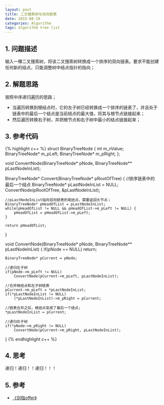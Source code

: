 ```yaml
---
layout: post
title: 二叉搜索树与双向链表
date: 2015-08-19
categories: Algorithm
tags: algorithm tree list
---
```


## 1. 问题描述

输入一棵二叉搜索树，将该二叉搜索树转换成一个排序的双向链表。要求不能创建任何新的结点，只能调整树中结点指针的指向；

## 2. 解题思路

按照中序递归遍历的思路；

- 当遍历转换到根结点时，它的左子树已经转换成一个排序的链表了，并且处于链表中的最后一个结点是当前结点的最大值，将其与根节点链接起来；
- 然后遍历转换右子树，并把根节点和右子树中最小的结点链接起来；

## 3. 参考代码

{% highlight c++ %}
struct BinaryTreeNode {
	int		m_nValue;
	BinaryTreeNode* m_pLeft;
	BinaryTreeNode* m_pRight;
};

void ConvertNode(BinaryTreeNode* pNode, BinaryTreeNode** pLastNodeInList);

BinaryTreeNode* Convert(BinaryTreeNode* pRootOfTree) {
	//排序链表中的最后一个结点
	BinaryTreeNode* pLastNodeInList = NULL;
	ConvertNode(pRootOfTree, &pLastNodeInList);

	//pLastNodeInList指向双向链表的尾结点，需要返回头节点；
	BinaryTreeNode* pHeadOfList = pLastNodeInList;
	while(pHeadOfList != NULL && pHeadOfList->m_pLeft != NULL) {
		pHeadOfList = pHeadOfList->m_pLeft;
	}

	return pHeadOfList;
}

void ConvertNode(BinaryTreeNode* pNode, BinaryTreeNode** pLastNodeInList) {
	if(pNode == NULL) 
		return;

	BinaryTreeNode* pCurrent = pNode;

	//递归左子树
	if(pNode->m_pLeft != NULL) 
		ConvertNode(pCurrent->m_pLeft, pLastNodeInList);

	//合并根结点和左子树链表
	pCurrent->m_pLeft = *pLastNodeInList;
	if(*pLastNodeInList != NULL)
		(*pLastNodeInList)->m_pRight = pCurrent;

	//链表合并之后，根结点变成了最后一个结点;
	*pLastNodeInList = pCurrent;

	//递归右子树
	if(*pNode->m_pRight != NULL) 
		ConvertNode(pCurrent->m_pRight, pLastNodeInList);
}
{% endhighlight c++ %}

## 4. 思考

递归！递归！！递归！！！

## 5. 参考

- [《剑指offer》](http://www.broadview.com.cn/#book/bookdetail/bookDetailAll.jsp?book_id=12c9bc27-a944-11e4-9c0a-005056c00008&isbn=978-7-121-23245-9)